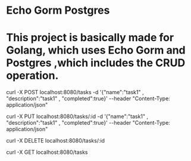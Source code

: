 # Echo Gorm Postgres

# This project is basically made for Golang, which uses Echo Gorm and Postgres ,which includes the CRUD operation.




curl -X POST localhost:8080/tasks    -d '{"name":"task1" , "description":"task1" , "completed":true}'   --header "Content-Type: application/json"



curl -X PUT localhost:8080/tasks/:id -d '{"name":"task1" , "description":"task1" , "completed":true}'   --header "Content-Type: application/json"


curl -X DELETE localhost:8080/tasks/:id


curl -X GET localhost:8080/tasks
